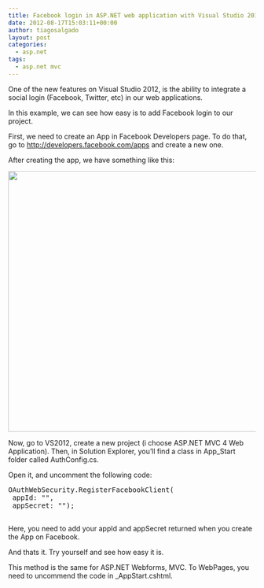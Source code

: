 ```yaml
---
title: Facebook login in ASP.NET web application with Visual Studio 2012
date: 2012-08-17T15:03:11+00:00
author: tiagosalgado
layout: post
categories:
  - asp.net
tags:
  - asp.net mvc
---
```

One of the new features on Visual Studio 2012, is the ability to integrate a social login (Facebook, Twitter, etc) in our web applications.

In this example, we can see how easy is to add Facebook login to our project.

First, we need to create an App in Facebook Developers page. To do that, go to <a href="http://developers.facebook.com/apps" target="_blank">http://developers.facebook.com/apps</a> and create a new one.

After creating the app, we have something like this:

[<img class="alignnone" title="facebook-create-app" src="http://img502.imageshack.us/img502/9738/facebookappcreate.png" alt="" width="714" height="530" />](http://img502.imageshack.us/img502/9738/facebookappcreate.png)

Now, go to VS2012, create a new project (i choose ASP.NET MVC 4 Web Application). Then, in Solution Explorer, you&#8217;ll find a class in App_Start folder called AuthConfig.cs.

Open it, and uncomment the following code:

<pre class="brush: csharp; title: ; notranslate" title="">OAuthWebSecurity.RegisterFacebookClient(
 appId: "",
 appSecret: "");

</pre>

Here, you need to add your appId and appSecret returned when you create the App on Facebook.

And thats it. Try yourself and see how easy it is.

This method is the same for ASP.NET Webforms, MVC. To WebPages, you need to uncommend the code in _AppStart.cshtml.